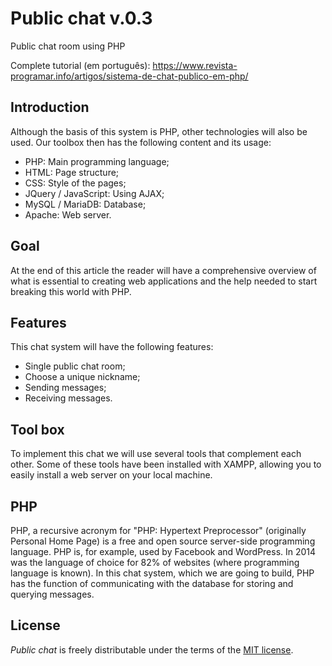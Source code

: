 # Public chat v.0.3
Public chat room using PHP

Complete tutorial (em português): https://www.revista-programar.info/artigos/sistema-de-chat-publico-em-php/


## Introduction
Although the basis of this system is PHP, other technologies will also be used. Our toolbox then has the following content and its usage:

- PHP: Main programming language;
- HTML: Page structure;
- CSS: Style of the pages;
- JQuery / JavaScript: Using AJAX;
- MySQL / MariaDB: Database;
- Apache: Web server.

## Goal
At the end of this article the reader will have a comprehensive overview of what is essential to creating web applications and the help needed to start breaking this world with PHP.

## Features
This chat system will have the following features:

- Single public chat room;
- Choose a unique nickname;
- Sending messages;
- Receiving messages.

## Tool box
To implement this chat we will use several tools that complement each other. Some of these tools have been installed with XAMPP, allowing you to easily install a web server on your local machine.

## PHP
PHP, a recursive acronym for "PHP: Hypertext Preprocessor" (originally Personal Home Page) is a free and open source server-side programming language. PHP is, for example, used by Facebook and WordPress. In 2014 was the language of choice for 82% of websites (where programming language is known).
In this chat system, which we are going to build, PHP has the function of communicating with the database for storing and querying messages.

## License
_Public chat_ is freely distributable under the terms of the [MIT license](https://github.com/SandroMiguel/public-chat/blob/master/LICENSE).
